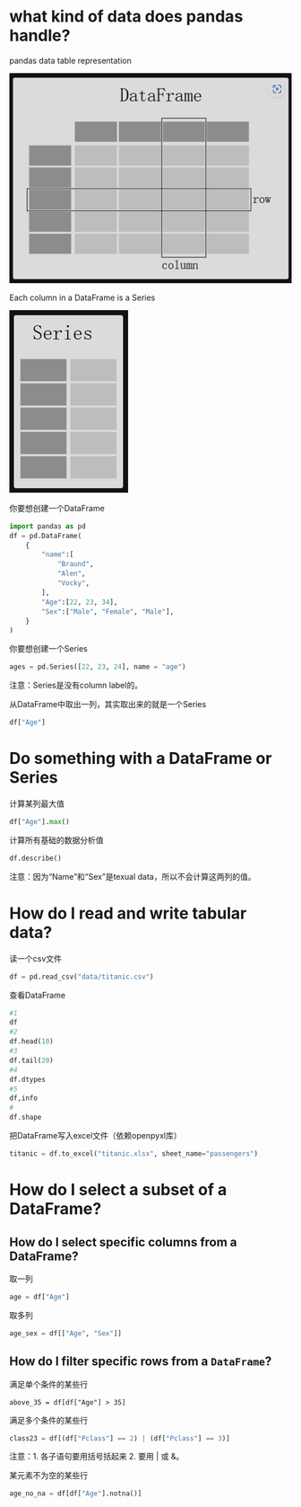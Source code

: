 # what kind of data does pandas handle?

pandas data table representation

![image-20230405230440189](./../../images/image-20230405230440189.png)

Each column in a DataFrame is a Series

![image-20230405230732675](./../../images/image-20230405230732675.png)

你要想创建一个DataFrame

```python
import pandas as pd
df = pd.DataFrame(
	{
        "name":[
            "Braund",
            "Alen",
            "Vocky",
        ],
        "Age":[22, 23, 34],
        "Sex":["Male", "Female", "Male"],
    }
)
```

你要想创建一个Series

```python
ages = pd.Series([22, 23, 24], name = "age")
```

注意：Series是没有column label的。

从DataFrame中取出一列，其实取出来的就是一个Series

```python
df["Age"]
```

# Do something with a DataFrame or Series

计算某列最大值

```python
df["Age"].max()
```

计算所有基础的数据分析值

```python
df.describe()
```

注意：因为“Name”和“Sex”是texual data，所以不会计算这两列的值。

# How do I read and write tabular data?

读一个csv文件

```python
df = pd.read_csv("data/titanic.csv")
```

查看DataFrame

```python
#1
df
#2
df.head(10)
#3
df.tail(20)
#4
df.dtypes
#5
df,info
#
df.shape
```

把DataFrame写入excel文件（依赖openpyxl库）

```python
titanic = df.to_excel("titanic.xlsx", sheet_name="passengers")
```

# How do I select a subset of a DataFrame?

## How do I select specific columns from a DataFrame?

取一列

```python
age = df["Age"]
```

取多列

```python
age_sex = df[["Age", "Sex"]]
```

## How do I filter specific rows from a `DataFrame`?

满足单个条件的某些行

```\
above_35 = df[df["Age"] > 35]
```

满足多个条件的某些行

```python
class23 = df[(df["Pclass"] == 2) | (df["Pclass"] == 3)]
```

注意：1. 各子语句要用括号括起来 2. 要用 | 或 &。

某元素不为空的某些行

```python
age_no_na = df[df["Age"].notna()]
```



